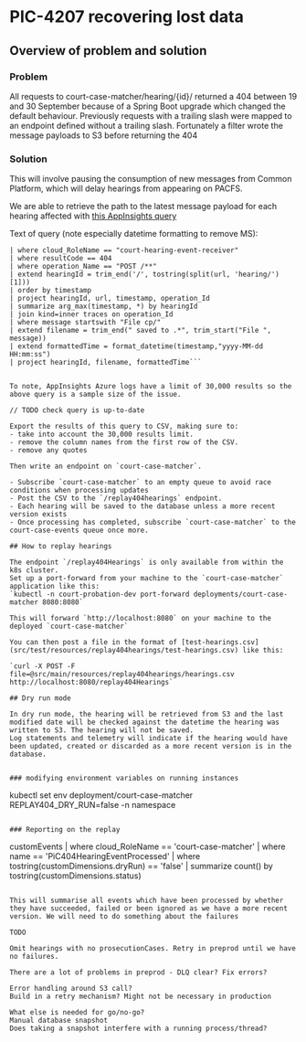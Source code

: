 # PIC-4207 recovering lost data

## Overview of problem and solution

### Problem
All requests to court-case-matcher/hearing/{id}/ returned a 404 between 19 and 30 September because of a Spring Boot upgrade which changed the
default behaviour. Previously requests with a trailing slash were mapped to an endpoint defined without a trailing slash.
Fortunately a filter wrote the message payloads to S3 before returning the 404

### Solution

This will involve pausing the consumption of new messages from Common Platform, which will delay hearings from appearing on PACFS.

We are able to retrieve the path to the latest message payload for each hearing affected with [this AppInsights query](https://portal.azure.com#@747381f4-e81f-4a43-bf68-ced6a1e14edf/blade/Microsoft_OperationsManagementSuite_Workspace/Logs.ReactView/resourceId/%2Fsubscriptions%2Fa5ddf257-3b21-4ba9-a28c-ab30f751b383%2FresourceGroups%2Fnomisapi-prod-rg%2Fproviders%2FMicrosoft.Insights%2Fcomponents%2Fnomisapi-prod/source/LogsBlade.AnalyticsShareLinkToQuery/q/H4sIAAAAAAAAA22QTU%252FDMAyG7%252FwKq5d%252BqKMg7YTUExLaDgMEuyFUhcZsGU1SHHcfiB9P2m5dQeQW%252B30f2y%252FhZ4OO3cU37NZICGVlG1k82QrvhUbIcwhK2xBP1ihImdUEt2h4Qlii2iIFg5HQNRXfWtmZplfToWNrJMHKmmJAPj48LyFLktaOe0Yj4cifS8iBSenCF6MwC1Ng67htRa6uFEcNVSmER3kWxi%252FXr3HsOZYkErwdgJX2Jwld%252B2JNdoMln%252BkpdP5Bk47Wm0vvcI3WXvuFIGhVaLGPRtokbgcMMC%252FfWGXgQxmZK2P8fCZRogNr%252FnL7LDzJiRWC5xG7neI1BHeq8rnX2SiMd18yXVjnLAJwYovSxwGXSZD2jY4T9QhfO%252BK7PE4oS1owo1yqjtf%252FCykY28NG1wUH%252F7LFIpMSZrMbrW%252BcC%252BL%252FQzwtmP7m%252FwBka4WlTwIAAA%253D%253D/timespan/2024-09-19T14%3A00%3A55.000Z%2F2024-09-30T16%3A31%3A55.000Z)

Text of query (note especially datetime formatting to remove MS):
```requests
| where cloud_RoleName == "court-hearing-event-receiver"
| where resultCode == 404
| where operation_Name == "POST /**"
| extend hearingId = trim_end('/', tostring(split(url, 'hearing/')[1]))
| order by timestamp
| project hearingId, url, timestamp, operation_Id
| summarize arg_max(timestamp, *) by hearingId
| join kind=inner traces on operation_Id
| where message startswith "File cp/"
| extend filename = trim_end(" saved to .*", trim_start("File ", message))
| extend formattedTime = format_datetime(timestamp,"yyyy-MM-dd HH:mm:ss")
| project hearingId, filename, formattedTime```


To note, AppInsights Azure logs have a limit of 30,000 results so the above query is a sample size of the issue.

// TODO check query is up-to-date

Export the results of this query to CSV, making sure to:
- take into account the 30,000 results limit.
- remove the column names from the first row of the CSV.
- remove any quotes

Then write an endpoint on `court-case-matcher`. 

- Subscribe `court-case-matcher` to an empty queue to avoid race conditions when processing updates
- Post the CSV to the `/replay404hearings` endpoint.
- Each hearing will be saved to the database unless a more recent version exists
- Once processing has completed, subscribe `court-case-matcher` to the court-case-events queue once more. 

## How to replay hearings

The endpoint `/replay404Hearings` is only available from within the k8s cluster.  
Set up a port-forward from your machine to the `court-case-matcher` application like this: 
`kubectl -n court-probation-dev port-forward deployments/court-case-matcher 8080:8080`

This will forward `http://localhost:8080` on your machine to the deployed `court-case-matcher`

You can then post a file in the format of [test-hearings.csv](src/test/resources/replay404hearings/test-hearings.csv) like this:

`curl -X POST -F file=@src/main/resources/replay404hearings/hearings.csv http://localhost:8080/replay404Hearings`

## Dry run mode

In dry run mode, the hearing will be retrieved from S3 and the last modified date will be checked against the datetime the hearing was written to S3. The hearing will not be saved.
Log statements and telemetry will indicate if the hearing would have been updated, created or discarded as a more recent version is in the database.


### modifying environment variables on running instances

```
kubectl set env deployment/court-case-matcher REPLAY404_DRY_RUN=false -n namespace
```

### Reporting on the replay

```
customEvents
| where cloud_RoleName == 'court-case-matcher'
| where name == 'PiC404HearingEventProcessed'
| where tostring(customDimensions.dryRun) == 'false'
| summarize count() by tostring(customDimensions.status)
```

This will summarise all events which have been processed by whether they have succeeded, failed or been ignored as we have a more recent version. We will need to do something about the failures

TODO

Omit hearings with no prosecutionCases. Retry in preprod until we have no failures.

There are a lot of problems in preprod - DLQ clear? Fix errors?

Error handling around S3 call?
Build in a retry mechanism? Might not be necessary in production

What else is needed for go/no-go?
Manual database snapshot
Does taking a snapshot interfere with a running process/thread?
